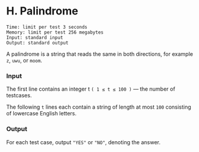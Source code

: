 # H. Palindrome

```
Time: limit per test 3 seconds
Memory: limit per test 256 megabytes
Input: standard input
Output: standard output
```

A palindrome is a string that reads the same in both directions, for example ```z```, ```uwu```, or ```moom```.

### **Input**
The first line contains an integer t ```( 1 ≤ t ≤ 100 )``` — the number of testcases.

The following ```t``` lines each contain a string of length at most ```100``` consisting of lowercase English letters.

### **Output**
For each test case, output ```"YES"``` or ```"NO"```, denoting the answer.